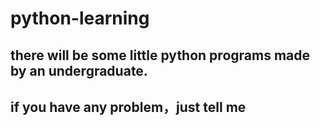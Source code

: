 # python-learning
## there will be some little python programs made by an undergraduate.
## if you have any problem，just tell me
